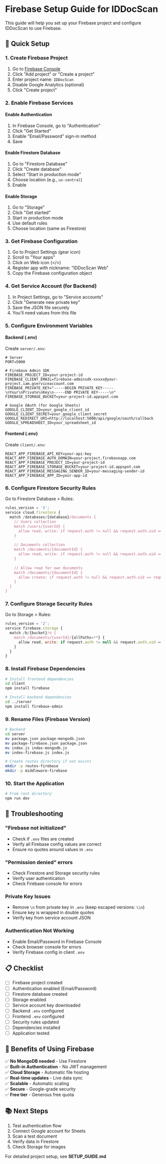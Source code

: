 # Firebase Setup Guide for IDDocScan

This guide will help you set up your Firebase project and configure IDDocScan to use Firebase.

## 🚀 Quick Setup

### 1. Create Firebase Project

1. Go to [Firebase Console](https://console.firebase.google.com/)
2. Click "Add project" or "Create a project"
3. Enter project name: `IDDocScan`
4. Disable Google Analytics (optional)
5. Click "Create project"

### 2. Enable Firebase Services

#### Enable Authentication
1. In Firebase Console, go to "Authentication"
2. Click "Get Started"
3. Enable "Email/Password" sign-in method
4. Save

#### Enable Firestore Database
1. Go to "Firestore Database"
2. Click "Create database"
3. Select "Start in production mode"
4. Choose location (e.g., `us-central`)
5. Enable

#### Enable Storage
1. Go to "Storage"
2. Click "Get started"
3. Start in production mode
4. Use default rules
5. Choose location (same as Firestore)

### 3. Get Firebase Configuration

1. Go to Project Settings (gear icon)
2. Scroll to "Your apps"
3. Click on Web icon (</>)
4. Register app with nickname: "IDDocScan Web"
5. Copy the Firebase configuration object

### 4. Get Service Account (for Backend)

1. In Project Settings, go to "Service accounts"
2. Click "Generate new private key"
3. Save the JSON file securely
4. You'll need values from this file

### 5. Configure Environment Variables

#### Backend (.env)
Create `server/.env`:

```env
# Server
PORT=5000

# Firebase Admin SDK
FIREBASE_PROJECT_ID=your-project-id
FIREBASE_CLIENT_EMAIL=firebase-adminsdk-xxxxx@your-project.iam.gserviceaccount.com
FIREBASE_PRIVATE_KEY="-----BEGIN PRIVATE KEY-----\nYour\nPrivate\nKey\n-----END PRIVATE KEY-----\n"
FIREBASE_STORAGE_BUCKET=your-project-id.appspot.com

# Google OAuth (for Google Sheets)
GOOGLE_CLIENT_ID=your_google_client_id
GOOGLE_CLIENT_SECRET=your_google_client_secret
GOOGLE_REDIRECT_URI=http://localhost:5000/api/google/oauth/callback
GOOGLE_SPREADSHEET_ID=your_spreadsheet_id
```

#### Frontend (.env)
Create `client/.env`:

```env
REACT_APP_FIREBASE_API_KEY=your-api-key
REACT_APP_FIREBASE_AUTH_DOMAIN=your-project.firebaseapp.com
REACT_APP_FIREBASE_PROJECT_ID=your-project-id
REACT_APP_FIREBASE_STORAGE_BUCKET=your-project-id.appspot.com
REACT_APP_FIREBASE_MESSAGING_SENDER_ID=your-messaging-sender-id
REACT_APP_FIREBASE_APP_ID=your-app-id
```

### 6. Configure Firestore Security Rules

Go to Firestore Database > Rules:

```javascript
rules_version = '2';
service cloud.firestore {
  match /databases/{database}/documents {
    // Users collection
    match /users/{userId} {
      allow read, write: if request.auth != null && request.auth.uid == userId;
    }
    
    // Documents collection
    match /documents/{documentId} {
      allow read, write: if request.auth != null && request.auth.uid == resource.data.userId;
    }
    
    // Allow read for own documents
    match /documents/{documentId} {
      allow create: if request.auth != null && request.auth.uid == request.resource.data.userId;
    }
  }
}
```

### 7. Configure Storage Security Rules

Go to Storage > Rules:

```javascript
rules_version = '2';
service firebase.storage {
  match /b/{bucket}/o {
    match /documents/{userId}/{allPaths=**} {
      allow read, write: if request.auth != null && request.auth.uid == userId;
    }
  }
}
```

### 8. Install Firebase Dependencies

```bash
# Install frontend dependencies
cd client
npm install firebase

# Install backend dependencies
cd ../server
npm install firebase-admin
```

### 9. Rename Files (Firebase Version)

```bash
# Backend
cd server
mv package.json package-mongodb.json
mv package-firebase.json package.json
mv index.js index-mongodb.js
mv index-firebase.js index.js

# Create routes directory if not exists
mkdir -p routes-firebase
mkdir -p middleware-firebase
```

### 10. Start the Application

```bash
# From root directory
npm run dev
```

## 🔧 Troubleshooting

### "Firebase not initialized"
- Check if `.env` files are created
- Verify all Firebase config values are correct
- Ensure no quotes around values in `.env`

### "Permission denied" errors
- Check Firestore and Storage security rules
- Verify user authentication
- Check Firebase console for errors

### Private Key Issues
- Remove `\n` from private key in `.env` (keep escaped versions: `\\n`)
- Ensure key is wrapped in double quotes
- Verify key from service account JSON

### Authentication Not Working
- Enable Email/Password in Firebase Console
- Check browser console for errors
- Verify Firebase config in client `.env`

## 📋 Checklist

- [ ] Firebase project created
- [ ] Authentication enabled (Email/Password)
- [ ] Firestore database created
- [ ] Storage enabled
- [ ] Service account key downloaded
- [ ] Backend `.env` configured
- [ ] Frontend `.env` configured
- [ ] Security rules updated
- [ ] Dependencies installed
- [ ] Application tested

## 🎯 Benefits of Using Firebase

✅ **No MongoDB needed** - Use Firestore  
✅ **Built-in Authentication** - No JWT management  
✅ **Cloud Storage** - Automatic file hosting  
✅ **Real-time updates** - Live data sync  
✅ **Scalable** - Automatic scaling  
✅ **Secure** - Google-grade security  
✅ **Free tier** - Generous free quota  

## 📚 Next Steps

1. Test authentication flow
2. Connect Google account for Sheets
3. Scan a test document
4. Verify data in Firestore
5. Check Storage for images

For detailed project setup, see **SETUP_GUIDE.md**
